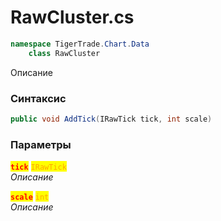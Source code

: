 
# RawCluster.cs
```csharp
namespace TigerTrade.Chart.Data  
    class RawCluster
```

Описание

### Синтаксис
```csharp
public void AddTick(IRawTick tick, int scale)
```

### Параметры  
<mark style="color:red;">**`tick`**</mark> <mark style="color:orange;">`IRawTick`</mark>  
 *Описание*  
  
<mark style="color:red;">**`scale`**</mark> <mark style="color:orange;">`int`</mark>  
 *Описание*  
  

                    
                    
